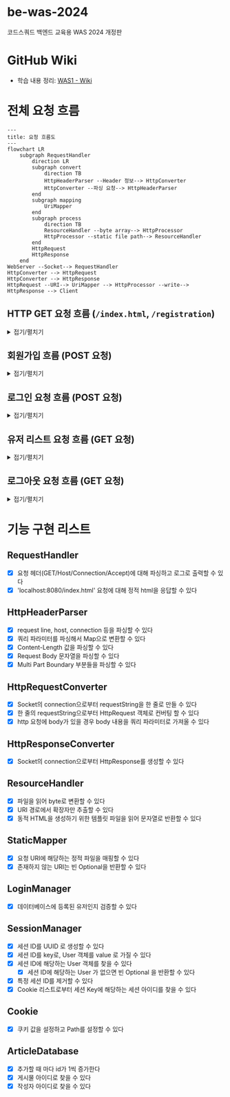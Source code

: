 # be-was-2024
코드스쿼드 백엔드 교육용 WAS 2024 개정판

# GitHub Wiki
- 학습 내용 정리: [WAS1 - Wiki](https://github.com/Yeriimii/be-was-neon/wiki/Java-Concurrent-%E2%80%90-CompletableFuture)

# 전체 요청 흐름
```mermaid
---
title: 요청 흐름도 
---
flowchart LR
    subgraph RequestHandler
        direction LR
        subgraph convert
            direction TB
            HttpHeaderParser --Header 정보--> HttpConverter
            HttpConverter --파싱 요청--> HttpHeaderParser
        end
        subgraph mapping
            UriMapper
        end
        subgraph process
            direction TB
            ResourceHandler --byte array--> HttpProcessor
            HttpProcessor --static file path--> ResourceHandler
        end
        HttpRequest
        HttpResponse
    end
WebServer --Socket--> RequestHandler
HttpConverter --> HttpRequest
HttpConverter --> HttpResponse
HttpRequest --URI--> UriMapper --> HttpProcessor --write--> HttpResponse --> Client
```

## HTTP GET 요청 흐름 (`/index.html`, `/registration`)
<details>
<summary>접기/펼치기</summary>

```mermaid
sequenceDiagram
    actor client
    client->>WebServer: 1. GET 요청: '/index.html'
    activate WebServer
    WebServer->>WebServer: 2. accept --> Socket(connection) 생성 
    deactivate WebServer
    WebServer->>RequestHandler: 3. Socket(connection) 전달
    activate RequestHandler
    RequestHandler->>RequestHandler: 4. HttpConverter --> `HttpRequest`, `HttpResponse` 생성
    RequestHandler->>UriMapper: 5. `HttpRequest`를 처리할 수 있는 `Processor` 전달 요청
    UriMapper-->>RequestHandler: 6. `Processor` 반환 (HttpRequest, HttpResponse 처리)
    RequestHandler->>RequestHandler: 7. `Processor` 로직 실행 (없으면 404 Not Found)
    RequestHandler-->>client: 8. `HttpResponse` 응답
    deactivate RequestHandler
    activate client
    client-->>client: 9. 화면 구성
    deactivate client
```
</details>

## 회원가입 흐름 (POST 요청)
<details>
<summary>접기/펼치기</summary>

```mermaid
sequenceDiagram
    actor client
    client->>WebServer: 1. POST /registration HTTP/1.1: http body -> "id=yelly&password=qwerty"
    WebServer->>RequestHandler: 2. Socket(connection) 전달
    activate RequestHandler
    RequestHandler->>RequestHandler: 3. UriMapper 통해 회원가입 처리할 Processor 찾음 (MemberSave)
    RequestHandler->>Processor: 4. HttpRequest 처리 요청
    activate Processor
    Processor->>Processor: 5. User 생성
    Processor->>Database: 6. User 등록 요청
    Processor->>RequestHandler: 7. 응답 헤더에 302 FOUND /index.html 입력
    deactivate Processor
    RequestHandler-->>client: 7. HttpResponse 반환 (302 FOUND 리다이렉션)
    deactivate RequestHandler
    client->>client: 8. `/index.html` 리다이렉션 (WebServer에 다시 GET 요청)
```
</details>

## 로그인 요청 흐름 (POST 요청)
<details>
<summary>접기/펼치기</summary>

```mermaid
sequenceDiagram
    actor client
    client->>WebServer: 1. POST /login HTTP/1.1: http body -> "id=yelly&password=qwerty"
    WebServer->>RequestHandler: 2. Socket(connection) 전달
    activate RequestHandler
    RequestHandler->>RequestHandler: 3. UriMapper 통해 로그인 처리할 Processor 찾음 (MemberLogin)
    RequestHandler->>Processor: 4. HttpRequest 처리 요청
    activate Processor
    Processor->>LoginManager: 5. LoginManager 검증 요청
    LoginManager-->>Processor: 6. Optional<User> 반환
    Processor->>SessionManager: 7. (User가 있으면) session 생성 및 등록 요청
    Processor-->>RequestHandler: 8-1. (User가 있으면) 응답 헤더에 302 FOUND /index.html 입력
    Processor-->>RequestHandler: 8-2. (User가 없으면) 응답 헤더에 302 FOUND /login-failed.html 입력
    deactivate Processor
    RequestHandler-->>client: 9. HttpResponse 반환 (302 FOUND 리다이렉션)
    deactivate RequestHandler
    client->>client: 10. `/` 리다이렉션 (WebServer에 다시 GET 요청)
```
</details>

## 유저 리스트 요청 흐름 (GET 요청)
<details>
<summary>접기/펼치기</summary>

```mermaid
sequenceDiagram
    actor client
    client->>WebServer: 1. GET /user/list HTTP/1.1
    WebServer->>RequestHandler: 2. Socket(connection) 전달
    activate RequestHandler
    RequestHandler->>RequestHandler: 3. UriMapper 통해 유저 리스트 페이지를 처리할 Processor 찾음 (MemberList)
    RequestHandler->>Processor: 4. HttpRequest 처리 요청
    activate Processor
    Processor->>SessionManager: 7. 세션 유저 요청
    SessionManager-->>Processor: 8. 세션 유저(Optional) 반환
    Processor-->>RequestHandler: 9-1. (세션 유저가 있으면) 동적 페이지 생성
    Processor-->>RequestHandler: 9-2. (세션 유저가 없으면) 응답 헤더에 302 FOUND '/login' 입력 
    deactivate Processor
    RequestHandler-->>client: 10. HttpResponse 반환
    deactivate RequestHandler
    client->>client: 11. HTML 화면 표시
```
</details>

## 로그아웃 요청 흐름 (GET 요청)
<details>
<summary>접기/펼치기</summary>

```mermaid
sequenceDiagram
    actor client
    client->>WebServer: 1. GET /logout HTTP/1.1
    WebServer->>RequestHandler: 2. Socket(connection) 전달
    activate RequestHandler
    RequestHandler->>RequestHandler: 3. UriMapper 통해 로그아웃 처리할 Processor 찾음 (MemberLogout)
    RequestHandler->>Processor: 4. HttpRequest 처리 요청
    activate Processor
    Processor->>SessionManager: 7. 세션이 존재하는지 확인
    SessionManager-->>SessionManager: 8. (세션이 있으면) 해당 세션 제거
    Processor-->>RequestHandler: 9-1. (세션이 있으면) 응답 헤더에 쿠키 만료 및 302 FOUND '/' 입력
    Processor-->>RequestHandler: 9-2. (세션이 없으면) 응답 헤더에 302 FOUND '/' 입력
    deactivate Processor
    RequestHandler-->>client: 10. HttpResponse 반환 (302 FOUND 리다이렉션)
    deactivate RequestHandler
    client->>client: 11. `/` 리다이렉션 (WebServer에 다시 GET 요청)
```
</details>

# 기능 구현 리스트
## RequestHandler
- [x] 요청 헤더(GET/Host/Connection/Accept)에 대해 파싱하고 로그로 출력할 수 있다
- [x] 'localhost:8080/index.html' 요청에 대해 정적 html을 응답할 수 있다

## HttpHeaderParser
- [x] request line, host, connection 등을 파싱할 수 있다
- [x] 쿼리 파라미터를 파싱해서 Map으로 변환할 수 있다
- [x] Content-Length 값을 파싱할 수 있다
- [x] Request Body 문자열을 파싱할 수 있다
- [x] Multi Part Boundary 부분들을 파싱할 수 있다

## HttpRequestConverter
- [x] Socket의 connection으로부터 requestString을 한 줄로 만들 수 있다
- [x] 한 줄의 requestString으로부터 HttpRequest 객체로 컨버팅 할 수 있다
- [x] http 요청에 body가 있을 경우 body 내용을 쿼리 파라미터로 가져올 수 있다

## HttpResponseConverter
- [x] Socket의 connection으로부터 HttpResponse를 생성할 수 있다

## ResourceHandler
- [x] 파일을 읽어 byte로 변환할 수 있다
- [x] URI 경로에서 확장자만 추출할 수 있다
- [x] 동적 HTML을 생성하기 위한 템플릿 파일을 읽어 문자열로 반환할 수 있다

## StaticMapper
- [x] 요청 URI에 해당하는 정적 파일을 매핑할 수 있다
- [x] 존재하지 않는 URI는 빈 Optional을 반환할 수 있다

## LoginManager
- [x] 데이터베이스에 등록된 유저인지 검증할 수 있다

## SessionManager
- [x] 세션 ID를 UUID 로 생성할 수 있다
- [x] 세션 ID를 key로, User 객체를 value 로 가질 수 있다
- [x] 세션 ID에 해당하는 User 객체를 찾을 수 있다
  - [x] 세션 ID에 해당하는 User 가 없으면 빈 Optional 을 반환할 수 있다 
- [x] 특정 세션 ID를 제거할 수 있다
- [x] Cookie 리스트로부터 세션 Key에 해당하는 세션 아이디를 찾을 수 있다

## Cookie
- [x] 쿠키 값을 설정하고 Path를 설정할 수 있다

## ArticleDatabase
- [x] 추가할 때 마다 id가 1씩 증가한다
- [x] 게시물 아이디로 찾을 수 있다
- [x] 작성자 아이디로 찾을 수 있다
